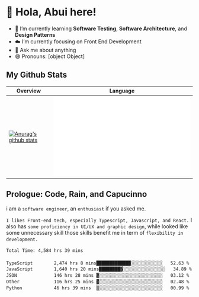 # 👋 Hola, Abui here!

- 🌱 I’m currently learning **Software Testing**, **Software Architecture**, and **Design Patterns**
- ☁️ I’m currently focusing on Front End Development
- 💬 Ask me about anything
- 😄 Pronouns: [object Object]

## My Github Stats

| Overview | Language |
| --- | --- |
|[![Anurag's github stats](https://github-readme-stats.vercel.app/api?username=abui-am&count_private=true)](https://github.com/anuraghazra/github-readme-stats)|![Language](https://raw.githubusercontent.com/abui-am/stats/c6455f656dfce7acd3951e5ec5b25d72af0b2ee3/generated/languages.svg)|

## Prologue: Code, Rain, and Capucinno
i am a `software engineer`, an `enthusiast` if you asked me. 

`I likes Front-end tech, especially Typescript, Javascript, and React.` I also has `some proficiency in UI/UX and graphic design`, while looked like some unnecessary skill those skills benefit me in term of `flexibility in development.`


<!--START_SECTION:waka-->

```txt
Total Time: 4,584 hrs 39 mins

TypeScript        2,474 hrs 8 mins█████████████░░░░░░░░░░░░   52.63 %
JavaScript        1,640 hrs 20 mins████████▓░░░░░░░░░░░░░░░░   34.89 %
JSON              146 hrs 28 mins ▓░░░░░░░░░░░░░░░░░░░░░░░░   03.12 %
Other             116 hrs 25 mins ▓░░░░░░░░░░░░░░░░░░░░░░░░   02.48 %
Python            46 hrs 39 mins  ▒░░░░░░░░░░░░░░░░░░░░░░░░   00.99 %
```

<!--END_SECTION:waka-->
